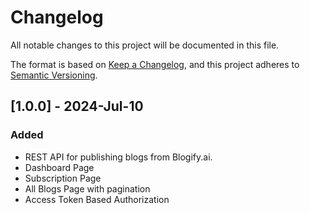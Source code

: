 # Changelog

All notable changes to this project will be documented in this file.

The format is based on [Keep a Changelog](https://keepachangelog.com/en/1.1.0/),
and this project adheres to [Semantic Versioning](https://semver.org/spec/v2.0.0.html).

## [1.0.0] - 2024-Jul-10

### Added

- REST API for publishing blogs from Blogify.ai.
- Dashboard Page
- Subscription Page
- All Blogs Page with pagination
- Access Token Based Authorization
